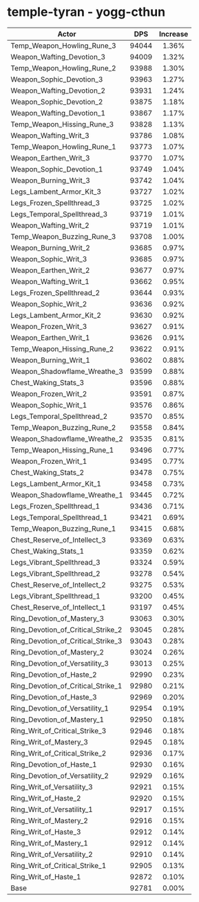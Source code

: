 # temple-tyran - yogg-cthun
| Actor | DPS | Increase |
|---|:---:|:---:|
|Temp_Weapon_Howling_Rune_3|94044|1.36%|
|Weapon_Wafting_Devotion_3|94009|1.32%|
|Temp_Weapon_Howling_Rune_2|93988|1.30%|
|Weapon_Sophic_Devotion_3|93963|1.27%|
|Weapon_Wafting_Devotion_2|93931|1.24%|
|Weapon_Sophic_Devotion_2|93875|1.18%|
|Weapon_Wafting_Devotion_1|93867|1.17%|
|Temp_Weapon_Hissing_Rune_3|93828|1.13%|
|Weapon_Wafting_Writ_3|93786|1.08%|
|Temp_Weapon_Howling_Rune_1|93773|1.07%|
|Weapon_Earthen_Writ_3|93770|1.07%|
|Weapon_Sophic_Devotion_1|93749|1.04%|
|Weapon_Burning_Writ_3|93742|1.04%|
|Legs_Lambent_Armor_Kit_3|93727|1.02%|
|Legs_Frozen_Spellthread_3|93725|1.02%|
|Legs_Temporal_Spellthread_3|93719|1.01%|
|Weapon_Wafting_Writ_2|93719|1.01%|
|Temp_Weapon_Buzzing_Rune_3|93708|1.00%|
|Weapon_Burning_Writ_2|93685|0.97%|
|Weapon_Sophic_Writ_3|93685|0.97%|
|Weapon_Earthen_Writ_2|93677|0.97%|
|Weapon_Wafting_Writ_1|93662|0.95%|
|Legs_Frozen_Spellthread_2|93644|0.93%|
|Weapon_Sophic_Writ_2|93636|0.92%|
|Legs_Lambent_Armor_Kit_2|93630|0.92%|
|Weapon_Frozen_Writ_3|93627|0.91%|
|Weapon_Earthen_Writ_1|93626|0.91%|
|Temp_Weapon_Hissing_Rune_2|93622|0.91%|
|Weapon_Burning_Writ_1|93602|0.88%|
|Weapon_Shadowflame_Wreathe_3|93599|0.88%|
|Chest_Waking_Stats_3|93596|0.88%|
|Weapon_Frozen_Writ_2|93591|0.87%|
|Weapon_Sophic_Writ_1|93576|0.86%|
|Legs_Temporal_Spellthread_2|93570|0.85%|
|Temp_Weapon_Buzzing_Rune_2|93558|0.84%|
|Weapon_Shadowflame_Wreathe_2|93535|0.81%|
|Temp_Weapon_Hissing_Rune_1|93496|0.77%|
|Weapon_Frozen_Writ_1|93495|0.77%|
|Chest_Waking_Stats_2|93478|0.75%|
|Legs_Lambent_Armor_Kit_1|93458|0.73%|
|Weapon_Shadowflame_Wreathe_1|93445|0.72%|
|Legs_Frozen_Spellthread_1|93436|0.71%|
|Legs_Temporal_Spellthread_1|93421|0.69%|
|Temp_Weapon_Buzzing_Rune_1|93415|0.68%|
|Chest_Reserve_of_Intellect_3|93369|0.63%|
|Chest_Waking_Stats_1|93359|0.62%|
|Legs_Vibrant_Spellthread_3|93324|0.59%|
|Legs_Vibrant_Spellthread_2|93278|0.54%|
|Chest_Reserve_of_Intellect_2|93275|0.53%|
|Legs_Vibrant_Spellthread_1|93200|0.45%|
|Chest_Reserve_of_Intellect_1|93197|0.45%|
|Ring_Devotion_of_Mastery_3|93063|0.30%|
|Ring_Devotion_of_Critical_Strike_2|93045|0.28%|
|Ring_Devotion_of_Critical_Strike_3|93043|0.28%|
|Ring_Devotion_of_Mastery_2|93024|0.26%|
|Ring_Devotion_of_Versatility_3|93013|0.25%|
|Ring_Devotion_of_Haste_2|92990|0.23%|
|Ring_Devotion_of_Critical_Strike_1|92980|0.21%|
|Ring_Devotion_of_Haste_3|92969|0.20%|
|Ring_Devotion_of_Versatility_1|92954|0.19%|
|Ring_Devotion_of_Mastery_1|92950|0.18%|
|Ring_Writ_of_Critical_Strike_3|92946|0.18%|
|Ring_Writ_of_Mastery_3|92945|0.18%|
|Ring_Writ_of_Critical_Strike_2|92936|0.17%|
|Ring_Devotion_of_Haste_1|92930|0.16%|
|Ring_Devotion_of_Versatility_2|92929|0.16%|
|Ring_Writ_of_Versatility_3|92921|0.15%|
|Ring_Writ_of_Haste_2|92920|0.15%|
|Ring_Writ_of_Versatility_1|92917|0.15%|
|Ring_Writ_of_Mastery_2|92916|0.15%|
|Ring_Writ_of_Haste_3|92912|0.14%|
|Ring_Writ_of_Mastery_1|92912|0.14%|
|Ring_Writ_of_Versatility_2|92910|0.14%|
|Ring_Writ_of_Critical_Strike_1|92905|0.13%|
|Ring_Writ_of_Haste_1|92872|0.10%|
|Base|92781|0.00%|
